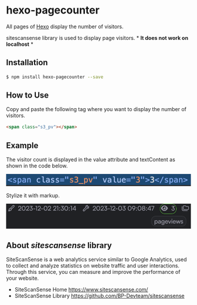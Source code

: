# hexo-pagecounter

All pages of [Hexo](https://hexo.io/) display the number of visitors.

sitescansense library is used to display page visitors. * **It does not work on localhost** *

## Installation

``` bash
$ npm install hexo-pagecounter --save
```

## How to Use

Copy and paste the following tag where you want to display the number of visitors.

``` html
<span class="s3_pv"></span>
```

## Example

The visitor count is displayed in the value attribute and textContent as shown in the code below.

![screenshot1](https://github.com/BP-Devteam/hexo-pagecounter/blob/main/screenshot1.png)


Stylize it with markup.

![screenshot2](https://github.com/BP-Devteam/hexo-pagecounter/blob/main/screenshot2.png)


## About *sitescansense* library

SiteScanSense is a web analytics service similar to Google Analytics, used to collect and analyze statistics on website traffic and user interactions. Through this service, you can measure and improve the performance of your website.

* SiteScanSense Home <https://www.sitescansense.com/>
* SiteScanSense Library <https://github.com/BP-Devteam/sitescansense>

